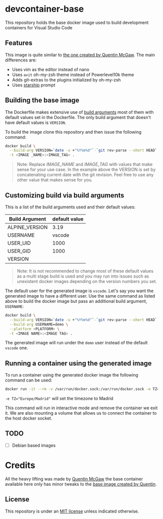 # devcontainer-base

This repository holds the base docker image used to build development containers for Visual Studio Code

## Features

This image is quite similar to [the one created by Quentin McGaw](https://github.com/qdm12/basedevcontainer). The main differences are:

- Uses vim as the editor instead of nano
- Uses `avit` oh-my-zsh theme instead of Powerlevel10k theme
- Adds git-extras to the plugins initialized by oh-my-zsh
- Uses [starship](https://starship.rs/) prompt

## Building the base image

The Dockerfile makes extensive use of [build arguments](https://docs.docker.com/engine/reference/commandline/build/#set-build-time-variables---build-arg) most of them with default values set in the Dockerfile. The only build argument that doesn't have default values is `VERSION`.

To build the image clone this repository and then issue the following command:

```sh
docker build \
  --build-arg VERSION=`date -u +"%Y%m%d"`-`git rev-parse --short HEAD` \
  -t <IMAGE _NAME>:<IMAGE_TAG> .
```

> Note: Replace _IMAGE_NAME_ and _IMAGE_TAG_ with values that make sense for your use case.
In the example above the VERSION is set by concatenating current date with the git revision. Feel free to use any other value that makes sense for you.

## Customizing build via build arguments

This is a list of the build arguments used and their default values:

| Build Argument | default value |
| -------------- | ------------- |
| ALPINE_VERSION | 3.19 |
| USERNAME | vscode |
| USER_UID | 1000 |
| USER_GID | 1000 |
| VERSION | |

> Note: It is not recommended to change most of these default values as a multi stage build is used and you may run into issues such as unexistent docker images depending on the version numbers you set.

The default user for the generated image is `vscode`. Let's say you want the generated image to have a different user. Use the same command as listed above to build the docker image but pass an additional build argument, `USERNAME`:

```sh
docker build \
  --build-arg VERSION=`date -u +"%Y%m%d"`-`git rev-parse --short HEAD` \
  --build-arg USERNAME=demo \
  --platform <PLATFORM> \
  -t <IMAGE NAME>:<IMAGE TAG> .
```

The generated image will run under the `demo` user instead of the default `vscode` one.

## Running a container using the generated image

To run a container using the generated docker image the following command can be used:

```sh
docker run -it --rm -v /var/run/docker.sock:/var/run/docker.sock -e TZ=<TIMEZONE> <IMAGE_ID>
```

`-e TZ="Europe/Madrid"` will set the timezone to Madrid

This command will run in interactive mode and remove the container we exit it. We are also mounting a volume that allows us to connect the container to the host docker socket.

## TODO

- [ ] Debian based images

# Credits

All the heavy lifting was made by [Quentin McGaw](https://github.com/qdm12/) the base container available here only has minor tweaks to the [base image created by Quentin](https://github.com/qdm12/basedevcontainer).

## License

This repository is under an [MIT license](https://github.com/pap/devcontainer-base/master/LICENSE) unless indicated otherwise.
